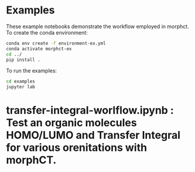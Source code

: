 # Examples

These example notebooks demonstrate the workflow employed in morphct.
To create the conda environment:
```bash
conda env create -f environment-ex.yml
conda activate morphct-ex
cd ../
pip install .
```

To run the examples:
```bash
cd examples
jupyter lab
```
# transfer-integral-worlflow.ipynb : Test an organic molecules HOMO/LUMO and Transfer Integral for various orenitations with morphCT.
